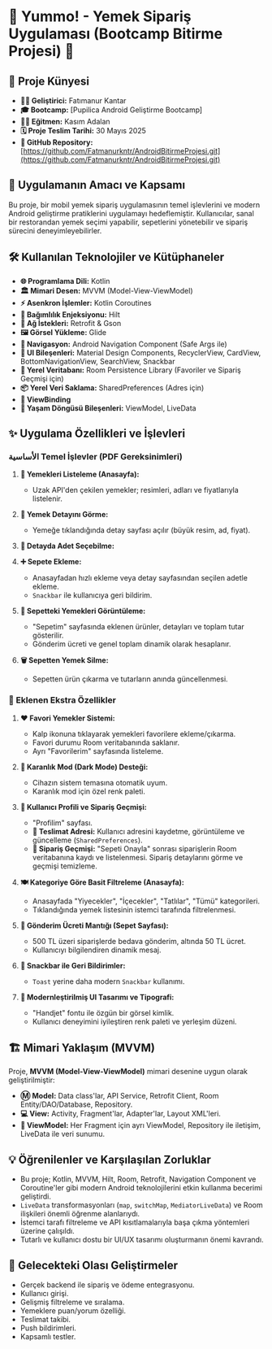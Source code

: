 # 🍦 Yummo! - Yemek Sipariş Uygulaması (Bootcamp Bitirme Projesi) 🚀



<!-- 📸 BURAYA UYGULAMANIN GENEL BİR EKRAN GÖRÜNTÜSÜNÜ KOYABİLİRSİNİZ (Örn: Anasayfa) -->
<!-- ![Uygulama Anasayfa](link_veya_path/anasayfa_ekran_goruntusu.png) -->

## 📝 Proje Künyesi

*   **👩‍💻 Geliştirici:** Fatımanur Kantar
*   **🎓 Bootcamp:** [Pupilica Android Geliştirme Bootcamp]
*   **👨‍🏫 Eğitmen:** Kasım Adalan
*   **🗓️ Proje Teslim Tarihi:** 30 Mayıs 2025
*   **🔗 GitHub Repository:** [https://github.com/Fatmanurkntr/AndroidBitirmeProjesi.git](https://github.com/Fatmanurkntr/AndroidBitirmeProjesi.git)

## 🎯 Uygulamanın Amacı ve Kapsamı

Bu proje, bir mobil yemek sipariş uygulamasının temel işlevlerini ve modern Android geliştirme pratiklerini uygulamayı hedeflemiştir. Kullanıcılar, sanal bir restorandan yemek seçimi yapabilir, sepetlerini yönetebilir ve sipariş sürecini deneyimleyebilirler.

## 🛠️ Kullanılan Teknolojiler ve Kütüphaneler

*   **🌐 Programlama Dili:** Kotlin
*   **🏛️ Mimari Desen:** MVVM (Model-View-ViewModel)
*   **⚡ Asenkron İşlemler:** Kotlin Coroutines
*   **💉 Bağımlılık Enjeksiyonu:** Hilt
*   **📡 Ağ İstekleri:** Retrofit & Gson
*   **🖼️ Görsel Yükleme:** Glide
*   **🧭 Navigasyon:** Android Navigation Component (Safe Args ile)
*   **🎨 UI Bileşenleri:** Material Design Components, RecyclerView, CardView, BottomNavigationView, SearchView, Snackbar
*   **💾 Yerel Veritabanı:** Room Persistence Library (Favoriler ve Sipariş Geçmişi için)
*   **📦 Yerel Veri Saklama:** SharedPreferences (Adres için)
*   **🔗 ViewBinding**
*   **🔄 Yaşam Döngüsü Bileşenleri:** ViewModel, LiveData

## ✨ Uygulama Özellikleri ve İşlevleri

###  الأساسية Temel İşlevler (PDF Gereksinimleri)

1.  **🍔 Yemekleri Listeleme (Anasayfa):**
    *   Uzak API'den çekilen yemekler; resimleri, adları ve fiyatlarıyla listelenir.
   

2.  **📄 Yemek Detayını Görme:**
    *   Yemeğe tıklandığında detay sayfası açılır (büyük resim, ad, fiyat).
    
3.  **🔢 Detayda Adet Seçebilme:**
    
4.  **➕ Sepete Ekleme:**
    *   Anasayfadan hızlı ekleme veya detay sayfasından seçilen adetle ekleme.
    *   `Snackbar` ile kullanıcıya geri bildirim.

5.  **🛒 Sepetteki Yemekleri Görüntüleme:**
    *   "Sepetim" sayfasında eklenen ürünler, detayları ve toplam tutar gösterilir.
    *   Gönderim ücreti ve genel toplam dinamik olarak hesaplanır.

6.  **🗑️ Sepetten Yemek Silme:**
    *   Sepetten ürün çıkarma ve tutarların anında güncellenmesi.

### 🌟 Eklenen Ekstra Özellikler

1.  **❤️ Favori Yemekler Sistemi:**
    *   Kalp ikonuna tıklayarak yemekleri favorilere ekleme/çıkarma.
    *   Favori durumu Room veritabanında saklanır.
    *   Ayrı "Favorilerim" sayfasında listeleme.

2.  **🌙 Karanlık Mod (Dark Mode) Desteği:**
    *   Cihazın sistem temasına otomatik uyum.
    *   Karanlık mod için özel renk paleti.

3.  **👤 Kullanıcı Profili ve Sipariş Geçmişi:**
    *   "Profilim" sayfası.
    *   **📍 Teslimat Adresi:** Kullanıcı adresini kaydetme, görüntüleme ve güncelleme (`SharedPreferences`).
    *   **🧾 Sipariş Geçmişi:** "Sepeti Onayla" sonrası siparişlerin Room veritabanına kaydı ve listelenmesi. Sipariş detaylarını görme ve geçmişi temizleme.

4.  **🍽️ Kategoriye Göre Basit Filtreleme (Anasayfa):**
    *   Anasayfada "Yiyecekler", "İçecekler", "Tatlılar", "Tümü" kategorileri.
    *   Tıklandığında yemek listesinin istemci tarafında filtrelenmesi.

5.  **🚚 Gönderim Ücreti Mantığı (Sepet Sayfası):**
    *   500 TL üzeri siparişlerde bedava gönderim, altında 50 TL ücret.
    *   Kullanıcıyı bilgilendiren dinamik mesaj.

6.  **💬 Snackbar ile Geri Bildirimler:**
    *   `Toast` yerine daha modern `Snackbar` kullanımı.

7.  **🎨 Modernleştirilmiş UI Tasarımı ve Tipografi:**
    *   "Handjet" fontu ile özgün bir görsel kimlik.
    *   Kullanıcı deneyimini iyileştiren renk paleti ve yerleşim düzeni.

## 🏗️ Mimari Yaklaşım (MVVM)

Proje, **MVVM (Model-View-ViewModel)** mimari desenine uygun olarak geliştirilmiştir:

*   **Ⓜ️ Model:** Data class'lar, API Service, Retrofit Client, Room Entity/DAO/Database, Repository.
*   **💻 View:** Activity, Fragment'lar, Adapter'lar, Layout XML'leri.
*   **🧠 ViewModel:** Her Fragment için ayrı ViewModel, Repository ile iletişim, LiveData ile veri sunumu.

## 💡 Öğrenilenler ve Karşılaşılan Zorluklar

*   Bu proje; Kotlin, MVVM, Hilt, Room, Retrofit, Navigation Component ve Coroutine'ler gibi modern Android teknolojilerini etkin kullanma becerimi geliştirdi.
*   `LiveData` transformasyonları (`map`, `switchMap`, `MediatorLiveData`) ve Room ilişkileri önemli öğrenme alanlarıydı.
*   İstemci tarafı filtreleme ve API kısıtlamalarıyla başa çıkma yöntemleri üzerine çalışıldı.
*   Tutarlı ve kullanıcı dostu bir UI/UX tasarımı oluşturmanın önemi kavrandı.


## 🚀 Gelecekteki Olası Geliştirmeler

*   Gerçek backend ile sipariş ve ödeme entegrasyonu.
*   Kullanıcı girişi.
*   Gelişmiş filtreleme ve sıralama.
*   Yemeklere puan/yorum özelliği.
*   Teslimat takibi.
*   Push bildirimleri.
*   Kapsamlı testler.

